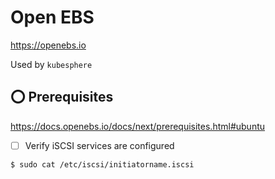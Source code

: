 # Open EBS


https://openebs.io

Used by `kubesphere`

## :o: Prerequisites

https://docs.openebs.io/docs/next/prerequisites.html#ubuntu

- [ ] Verify iSCSI services are configured

```
$ sudo cat /etc/iscsi/initiatorname.iscsi
```

